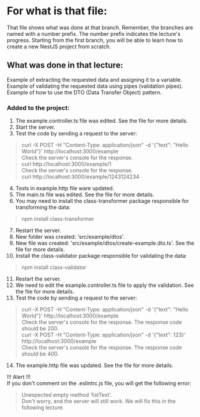 # For what is that file:  
That file shows what was done at that branch. Remember, the branches are named with a number prefix. The number prefix indicates the lecture's progress. Starting from the first branch, you will be able to learn how to create a new NestJS project from scratch.  

## What was done in that lecture:  
Example of extracting the requested data and assigning it to a variable.
Example of validating the requested data using pipes (validation pipes).  
Example of how to use the DTO (Data Transfer Object) pattern.

### Added to the project:
1. The example.controller.ts file was edited. See the file for more details.  
2. Start the server.  
3. Test the code by sending a request to the server:  
> curl -X POST -H "Content-Type: application/json" -d '{"text": "Hello World"}' http://localhost:3000/example  
Check the server's console for the response.  
> curl http://localhost:3000/example/1  
Check the server's console for the response.  
> curl http://localhost:3000/example/1243124234  
4. Tests in example.http file ware updated.  
5. The main.ts file was edited. See the file for more details.  
6. You may need to install the class-transformer package responsible for transforming the data:  
> npm install class-transformer  
7. Restart the server.  
8. New folder was created: 'src/example/dtos'.  
9. New file was created: 'src/example/dtos/create-example.dto.ts'. See the file for more details.  
10. Install the class-validator package responsible for validating the data:  
> npm install class-validator  
11. Restart the server.  
12. We need to edit the example.controller.ts file to apply the validation. See the file for more details.  
13. Test the code by sending a request to the server:  
> curl -X POST -H "Content-Type: application/json" -d '{"text": "Hello World"}' http://localhost:3000/example  
Check the server's console for the response. The response code should be 200.  
> curl -X POST -H "Content-Type: application/json" -d '{"text": 123}' http://localhost:3000/example  
Check the server's console for the response. The response code should be 400.  
14. The example.http file was updated. See the file for more details.  


!!! Alert !!!  
If you don't comment on the .eslintrc.js file, you will get the following error:  
> Unexpected empty method 'listText'.  
Don't worry, and the server will still work. We will fix this in the following lecture.  
